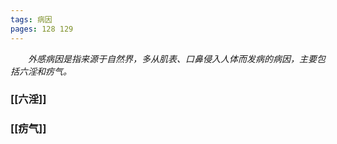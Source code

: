 ```yaml
---
tags: 病因
pages: 128 129
---
```

&emsp;&emsp;<dfn>外感病因是指来源于自然界，多从肌表、口鼻侵入人体而发病的病因，主要包括六淫和疠气。</dfn>

### [[六淫]]
### [[疠气]]